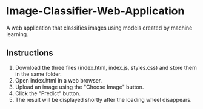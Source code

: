 # Image-Classifier-Web-Application
A web application that classifies images using models created by machine learning.

## Instructions
1. Download the three files (index.html, index.js, styles.css) and store them in the same folder.
2. Open index.html in a web browser.
3. Upload an image using the "Choose Image" button.
4. Click the "Predict" button.
5. The result will be displayed shortly after the loading wheel disappears.
